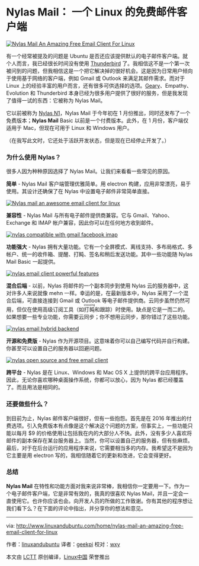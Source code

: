 Nylas Mail： 一个 Linux 的免费邮件客户端
========

[![Nylas Mail An Amazing Free Email Client For Linux](http://www.linuxandubuntu.com/uploads/2/1/1/5/21152474/nylas-mail-review_orig.jpg)][1] 


有一个经常被提及的问题是 Ubuntu 是否还应该提供默认的电子邮件客户端。就个人而言，我已经很长时间没有使用 [Thunderbird][9] 了。我相信这不是一个第一次被问到的问题，但我相信这是一个把它解决掉的很好机会。这是因为日常用户倾向于使用基于网络的客户端，例如 Gmail 或 Outlook 来满足其邮件需求。而对于 Linux 上的经验丰富的用户而言，还有很多可供选择的选项。[Geary][10]、Empathy、Evolution 和 Thunderbird 本身已经为很多用户提供了很好的服务，但是我发现了值得一试的东西：它被称为 Nylas Mail。

它以前被称为 [Nylas N1][11]，Nylas Mail 于今年初在 1 月份推出，同时还发布了一个免费版本；**Nylas Mail** Basic 以前是一个付费版本。此外，在 1 月份，客户端仅适用于 Mac，但现在可用于 Linux 和 Windows 用户。

（在我写此文时，它还处于活跃开发状态，但是现在已经停止开发了。）

### 为什么使用 Nylas？

​很多人因为种种原因选择了 Nylas Mail。让我们来看看一些常见的原因。

**简单** - Nylas Mail 客户端管理优雅简单。用 electron 构建，应用非常漂亮，易于使用。其设计还确保了在 Nylas 中设置电子邮件非常简单直接。

[![Nylas mail an awesome email client for linux](http://www.linuxandubuntu.com/uploads/2/1/1/5/21152474/published/nylas-mail-an-awesome-email-client-for-linux.jpg?1499814843)][2]

**兼容性** - Nylas Mail 与所有电子邮件提供商兼容。它与 Gmail、Yahoo、Exchange 和 IMAP 帐户兼容，因此你可以在任何地方收到邮件。

 [![nylas compatible with gmail facebook imap](http://www.linuxandubuntu.com/uploads/2/1/1/5/21152474/published/nylas-compatible-with-gmail-facebook-imap.jpg?1499814928)][3] 

**功能​强大**​ - Nylas 拥有大量功能。它有一个全屏模式、离线支持、多布局格式、多帐户、统一的收件箱、提醒、打盹、签名和稍后发送功能。其中一些功能随 Nylas Mail Basic 一起提供。

[![nylas email client powerful features](http://www.linuxandubuntu.com/uploads/2/1/1/5/21152474/published/nylas-email-client-powerful-features.jpg?1499814992)][4] 

**​混合后端**​ - 以前，Nylas 将邮件的一个副本同步到使用 Nylas 云的服务器中，这对许多人来说就像 mehn 一样。幸运的是，在最新版本中，Nylas 采用了一个混合后端，可直接连接到 Gmail 或 Outlook 等电子邮件提供商。云同步虽然仍然可用，但仅在使用高级订阅工具（如<ruby>打盹<rt>snoozing</rt></ruby>和跟踪）时使用。缺点是它是一而二的。如果想要一些专业功能，你需要云同步；你不想用云同步，那你错过了这些功能。

[![nylas email hybrid backend](http://www.linuxandubuntu.com/uploads/2/1/1/5/21152474/editor/nylas-email-hybrid-backend.jpg?1499815041)][5] 

**​开源和免费版**​ - Nylas 作为开源项目。这意味着你可以自己编写代码并自行构建。你甚至可以设置自己的服务器以回避问题。

[![nylas open source and free email client](http://www.linuxandubuntu.com/uploads/2/1/1/5/21152474/published/nylas-open-source-and-free-email-client.jpg?1499815091)][6]

**跨平台** - Nylas 是在 Linux、Windows 和 Mac OS X 上提供的跨平台应用程序。因此，无论你喜欢哪种桌面操作系统，你都可以放心，因为 Nylas 都已经覆盖了。而且用法是相同的。

### 还要做些什么？

到目前为止，Nylas 邮件客户端很好，但有一些抱怨。首先是在 2016 年推出的付费选项。引入免费版本有点像是这个解决这个问题的方案，但事实上，一些功能只能以每月 $9 的价格使用让包括我在内的大部分人不快。此外，没有多少人喜欢将邮件的副本保存在某台服务器上。当然，你可以设置自己的服务器，但有些麻烦。最后，对于在后台运行的应用程序来说，它需要相当多的内存。我希望这不是因为它主要是用 electron 写的，我相信随着它的更新和改进，它会变得更好。

### 总结

**​Nylas Mail** 在特性和功能方面对我来说非常棒，我相信你一定要用一下。作为一个电子邮件客户端，它是非常有效的，我真的很喜欢 Nylas Mail，并且一定会一直使用它。也许你应该也会。向开发人员的所做的工作致谢。你有其他的程序想让我们看下么？在下面的评论中指出，并分享你的想法和意见。

--------------------------------------------------------------------------------

via: http://www.linuxandubuntu.com/home/nylas-mail-an-amazing-free-email-client-for-linux

作者：[linuxandubuntu][a]
译者：[geekpi](https://github.com/geekpi)
校对：[wxy](https://github.com/wxy)

本文由 [LCTT](https://github.com/LCTT/TranslateProject) 原创编译，[Linux中国](https://linux.cn/) 荣誉推出

[a]:http://www.linuxandubuntu.com/home/nylas-mail-an-amazing-free-email-client-for-linux
[1]:http://www.linuxandubuntu.com/home/nylas-mail-an-amazing-free-email-client-for-linux
[2]:http://www.linuxandubuntu.com/uploads/2/1/1/5/21152474/nylas-mail-an-awesome-email-client-for-linux_orig.jpg
[3]:http://www.linuxandubuntu.com/uploads/2/1/1/5/21152474/nylas-compatible-with-gmail-facebook-imap_orig.jpg
[4]:http://www.linuxandubuntu.com/uploads/2/1/1/5/21152474/nylas-email-client-powerful-features_orig.jpg
[5]:http://www.linuxandubuntu.com/uploads/2/1/1/5/21152474/nylas-email-hybrid-backend_orig.jpg
[6]:http://www.linuxandubuntu.com/uploads/2/1/1/5/21152474/nylas-open-source-and-free-email-client_orig.jpg
[7]:http://www.linuxandubuntu.com/home/nylas-mail-an-amazing-free-email-client-for-linux
[8]:http://www.linuxandubuntu.com/home/nylas-mail-an-amazing-free-email-client-for-linux#comments
[9]:http://www.linuxandubuntu.com/home/thunderbird-release-with-several-bug-fixes
[10]:http://www.linuxandubuntu.com/home/geany-a-lightweight-ide-or-code-editor-for-programmers
[11]:http://www.linuxandubuntu.com/home/nylas-n1-a-premium-email-client-for-linux
[12]:https://www.nylas.com/nylas-mail/
